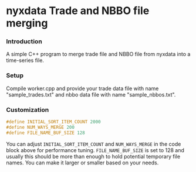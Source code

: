 nyxdata Trade and NBBO file merging
===========================================

### Introduction

A simple C++ program to merge trade file and NBBO file from nyxdata into a time-series file.

### Setup

Compile worker.cpp and provide your trade data file with name "sample_trades.txt" and nbbo data file with name "sample_nbbos.txt".

### Customization

```cpp
#define INITIAL_SORT_ITEM_COUNT 2000
#define NUM_WAYS_MERGE 200
#define FILE_NAME_BUF_SIZE 128
```

You can adjust `INITIAL_SORT_ITEM_COUNT` and `NUM_WAYS_MERGE` in the code block above for performance tuning. `FILE_NAME_BUF_SIZE` is set to 128 and usually this should be more than enough to hold potential temporary file names. You can make it larger or smaller based on your needs.
